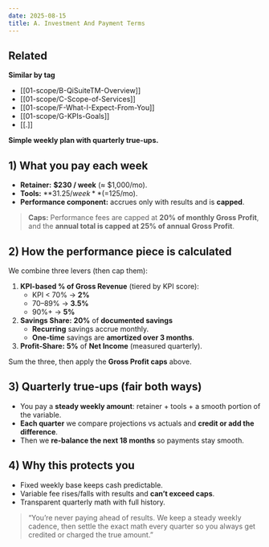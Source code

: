 ```yaml
---
date: 2025-08-15
title: A. Investment And Payment Terms
---
```


<!-- RELATED:START -->

## Related
**Similar by tag**
- [[01-scope/B-QiSuiteTM-Overview]]
- [[01-scope/C-Scope-of-Services]]
- [[01-scope/F-What-I-Expect-From-You]]
- [[01-scope/G-KPIs-Goals]]
- [[.]]

<!-- RELATED:END -->



















**Simple weekly plan with quarterly true-ups.**

## 1) What you pay each week
- **Retainer:** **$230 / week** (≈ $1,000/mo).
- **Tools:** **$31.25 / week** (=$125/mo).
- **Performance component:** accrues only with results and is **capped**.

> **Caps:** Performance fees are capped at **20% of monthly Gross Profit**, and the **annual total is capped at 25% of annual Gross Profit**.

## 2) How the performance piece is calculated
We combine three levers (then cap them):
1. **KPI-based % of Gross Revenue** (tiered by KPI score):  
   - KPI < 70% → **2%**  
   - 70–89% → **3.5%**  
   - 90%+ → **5%**
2. **Savings Share:** **20%** of **documented savings**  
   - **Recurring** savings accrue monthly.  
   - **One-time** savings are **amortized over 3 months**.
3. **Profit-Share:** **5%** of **Net Income** (measured quarterly).

Sum the three, then apply the **Gross Profit caps** above.

## 3) Quarterly true-ups (fair both ways)
- You pay a **steady weekly amount**: retainer + tools + a smooth portion of the variable.  
- **Each quarter** we compare projections vs actuals and **credit or add the difference**.  
- Then we **re-balance the next 18 months** so payments stay smooth.

## 4) Why this protects you
- Fixed weekly base keeps cash predictable.  
- Variable fee rises/falls with results and **can’t exceed caps**.  
- Transparent quarterly math with full history.

> “You’re never paying ahead of results. We keep a steady weekly cadence, then settle the exact math every quarter so you always get credited or charged the true amount.”